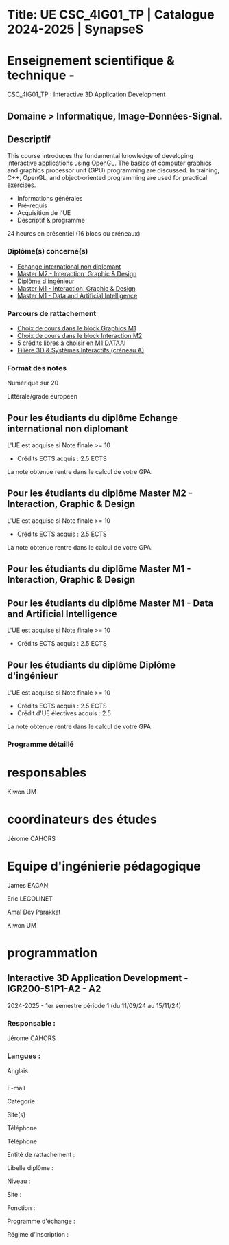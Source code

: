 # Title: UE CSC_4IG01_TP | Catalogue 2024-2025 | SynapseS

#  [ ](/catalogue/2024-2025) Enseignement scientifique & technique \-
CSC_4IG01_TP : Interactive 3D Application Development

## Domaine > Informatique, Image-Données-Signal.

## Descriptif

This course introduces the fundamental knowledge of developing interactive
applications using OpenGL. The basics of computer graphics and graphics
processor unit (GPU) programming are discussed. In training, C++, OpenGL, and
object-oriented programming are used for practical exercises.

  * Informations générales
  * Pré-requis
  * Acquisition de l'UE
  * Descriptif & programme

24 heures en présentiel (16 blocs ou créneaux)

### Diplôme(s) concerné(s)

  * [Echange international non diplomant](/catalogue/2024-2025/diplome/1/PEI-echange-international-non-diplomant)
  * [Master M2 - Interaction, Graphic & Design](/catalogue/2024-2025/diplome/26/M2IGD-master-m2-interaction-graphic-design)
  * [Diplôme d'ingénieur](/catalogue/2024-2025/diplome/4/ING-diplome-d-ingenieur)
  * [Master M1 - Interaction, Graphic & Design](/catalogue/2024-2025/diplome/2489/M1IGD-master-m1-interaction-graphic-design)
  * [Master M1 - Data and Artificial Intelligence](/catalogue/2024-2025/diplome/2490/M1DATAAI-master-m1-data-and-artificial-intelligence)

### Parcours de rattachement

  * [Choix de cours dans le block Graphics M1](/catalogue/2024-2025/parcours/4636/CHOIX-DE-COURS-GRAPHICS-choix-de-cours-dans-le-block-graphics-m1)
  * [Choix de cours dans le block Interaction M2](/catalogue/2024-2025/parcours/4640/CHOIX-DE-COURS-INTERACTION-M2-choix-de-cours-dans-le-block-interaction-m2)
  * [5 crédits libres à choisir en M1 DATAAI](/catalogue/2024-2025/parcours/4660/CREDITS-LIBRES-M1-DATAAI-5-credits-libres-a-choisir-en-m1-dataai)
  * [Filière 3D & Systèmes Interactifs (créneau A)](/catalogue/2024-2025/parcours/1375/IGR-filiere-3d-systemes-interactifs-creneau-a)

### Format des notes

Numérique sur 20

Littérale/grade européen

## Pour les étudiants du diplôme Echange international non diplomant

L'UE est acquise si Note finale >= 10

  * Crédits ECTS acquis : 2.5 ECTS

La note obtenue rentre dans le calcul de votre GPA.

## Pour les étudiants du diplôme Master M2 - Interaction, Graphic & Design

L'UE est acquise si Note finale >= 10

  * Crédits ECTS acquis : 2.5 ECTS

La note obtenue rentre dans le calcul de votre GPA.

## Pour les étudiants du diplôme Master M1 - Interaction, Graphic & Design

## Pour les étudiants du diplôme Master M1 - Data and Artificial Intelligence

L'UE est acquise si Note finale >= 10

  * Crédits ECTS acquis : 2.5 ECTS

## Pour les étudiants du diplôme Diplôme d'ingénieur

L'UE est acquise si Note finale >= 10

  * Crédits ECTS acquis : 2.5 ECTS
  * Crédit d'UE électives acquis : 2.5

La note obtenue rentre dans le calcul de votre GPA.

### Programme détaillé

# responsables

Kiwon UM

# coordinateurs des études

Jérome CAHORS

# Equipe d'ingénierie pédagogique

James EAGAN

Eric LECOLINET

Amal Dev Parakkat

Kiwon UM

# programmation

## Interactive 3D Application Development - IGR200-S1P1-A2 - A2

2024-2025 - 1er semestre période 1 (du 11/09/24 au 15/11/24)

### Responsable :

Jérome CAHORS

### Langues :

Anglais

###

E-mail

Catégorie

Site(s)

Téléphone

Téléphone

Entité de rattachement :

Libelle diplôme :

Niveau :

Site :

Fonction :

Programme d'échange :

Régime d'inscription :

